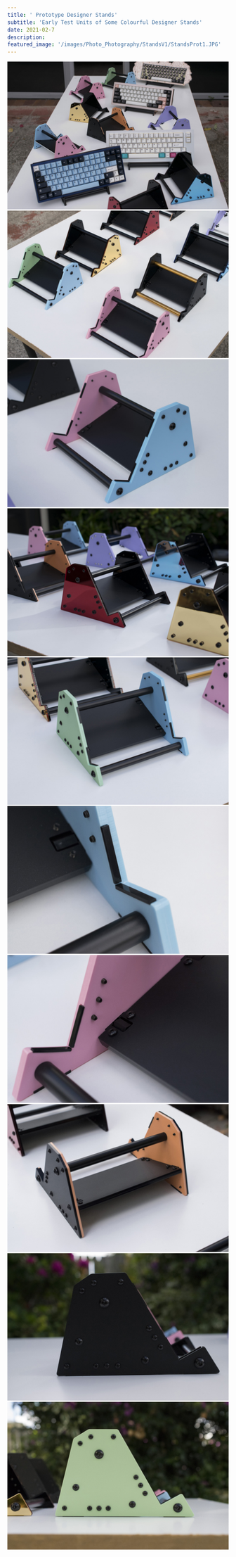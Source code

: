 ```yaml
---
title: ' Prototype Designer Stands'
subtitle: 'Early Test Units of Some Colourful Designer Stands'
date: 2021-02-7
description: 
featured_image: '/images/Photo_Photography/StandsV1/StandsProt1.JPG'
---
```


<div class="gallery" data-columns="1">
    <img src="/images/Photo_Photography/StandsV1/StandsProt10.JPG">
</div>


<div class="gallery" data-columns="3">
    <img src="/images/Photo_Photography/StandsV1/StandsProt1.JPG">
    <img src="/images/Photo_Photography/StandsV1/StandsProt2.JPG">
    <img src="/images/Photo_Photography/StandsV1/StandsProt3.JPG">
    <img src="/images/Photo_Photography/StandsV1/StandsProt4.JPG">
    <img src="/images/Photo_Photography/StandsV1/StandsProt5.JPG">
    <img src="/images/Photo_Photography/StandsV1/StandsProt6.JPG">
    <img src="/images/Photo_Photography/StandsV1/StandsProt7.JPG">
    <img src="/images/Photo_Photography/StandsV1/StandsProt8.JPG">
    <img src="/images/Photo_Photography/StandsV1/StandsProt9.JPG">
</div>

